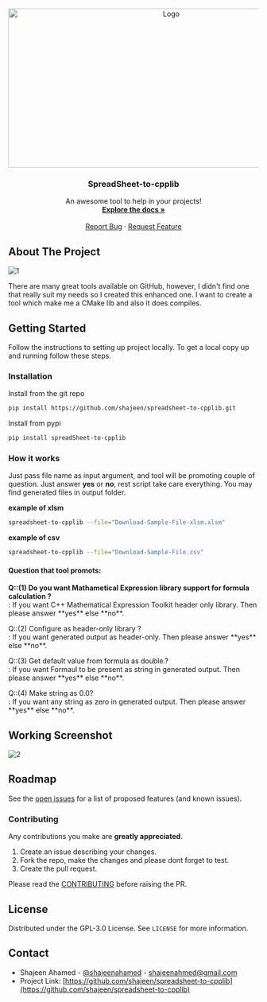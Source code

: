 <!-- ![spread](https://user-images.githubusercontent.com/2623563/123515225-0f0e8800-d6b4-11eb-99e9-d01b6685e2a8.png) -->

<!-- PROJECT LOGO -->
<br />
<p align="center">
  <a href="https://github.com/shajeen/spreadsheet-to-cpplib/blob/main/README.md">
    <img src="https://user-images.githubusercontent.com/2623563/123515225-0f0e8800-d6b4-11eb-99e9-d01b6685e2a8.png" alt="Logo" width="640" height="320">
  </a>

  <h3 align="center">SpreadSheet-to-cpplib</h3>

  <p align="center">
    An awesome tool to help in your projects!
    <br />
    <a href="https://github.com/shajeen/spreadsheet-to-cpplib/wiki"><strong>Explore the docs »</strong></a>
    <br />
    <br />
    <a href="https://github.com/shajeen/spreadsheet-to-cpplib/issues/new?assignees=shajeen&labels=bug&template=bug_report.md&title=">Report Bug</a>
    ·
    <a href="https://github.com/shajeen/spreadsheet-to-cpplib/issues/new?assignees=shajeen&labels=enhancement&template=feature_request.md&title=">Request Feature</a>
  </p>
</p>


## About The Project
![1](https://user-images.githubusercontent.com/2623563/123547683-5a419d00-d77f-11eb-851d-cb4af8273df9.PNG)

There are many great tools available on GitHub, however, I didn't find one that really suit my needs so I created this enhanced one. I want to create a tool which make me a CMake lib and also it does compiles.

## Getting Started

Follow the instructions to setting up project locally.
To get a local copy up and running follow these steps.

### Installation

 Install from the git repo
   ```sh
   pip install https://github.com/shajeen/spreadsheet-to-cpplib.git
   ```
 
 Install from pypi
   ```sh
   pip install spreadSheet-to-cpplib
   ```
  
### How it works

Just pass file name as input argument, and tool will be promoting couple of question. Just answer **yes** or **no**, rest script take care everything. You may find generated files in output folder.

**example of xlsm**
```sh
spreadsheet-to-cpplib --file="Download-Sample-File-xlsm.xlsm"
```

**example of csv**
```sh
spreadsheet-to-cpplib --file="Download-Sample-File.csv"
```

#### Question that tool promots:

<div class="faq-entry">
  <div class="faq-entry-question"><b>Q::(1) Do you want Mathametical Expression library support for formula calculation ?</b></div>
  <div class="faq-entry-answer">:      If you want C++ Mathematical Expression Toolkit header only library. Then please answer **yes** else **no**.</p></div>
  <div class="faq-entry-question">Q::(2) Configure as header-only library ?</div>
  <div class="faq-entry-answer">:      If you want generated output as header-only. Then please answer **yes** else **no**.</p></div>
  <div class="faq-entry-question">Q::(3) Get default value from formula as double.?</div>
  <div class="faq-entry-answer">:      If you want Formaul to be present as string in generated output. Then please answer **yes** else **no**.</p></div>
  <div class="faq-entry-question">Q::(4) Make string as 0.0?</div>
  <div class="faq-entry-answer">:      If you want any string as zero in generated output. Then please answer **yes** else **no**.</p></div>
</div>

## Working Screenshot
![2](https://user-images.githubusercontent.com/2623563/123547680-59107000-d77f-11eb-8cb1-d05e8e8b9932.PNG)

## Roadmap

See the [open issues](https://github.com/shajeen/spreadsheet-to-cpplib/issues) for a list of proposed features (and known issues).

### Contributing

Any contributions you make are **greatly appreciated**.

1. Create an issue describing your changes.
2. Fork the repo, make the changes and please dont forget to test.
3. Create the pull request. 

Please read the [CONTRIBUTING](https://github.com/shajeen/spreadsheet-to-cpplib/blob/main/CONTRIBUTING.md) before raising the PR.

## License

Distributed under the GPL-3.0 License. See `LICENSE` for more information.

## Contact

 - Shajeen Ahamed - [@shajeenahamed](https://twitter.com/shajeenahamed) - shajeenahmed@gmail.com
 - Project Link: [https://github.com/shajeen/spreadsheet-to-cpplib](https://github.com/shajeen/spreadsheet-to-cpplib)

